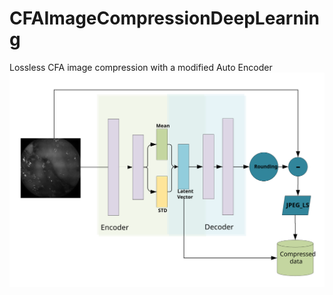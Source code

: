 # CFAImageCompressionDeepLearning
Lossless CFA image compression with a modified Auto Encoder
![Image description](https://github.com/antecessor/CFAImageCompressionDeepLearning/blob/master/Drawing1.svg)
